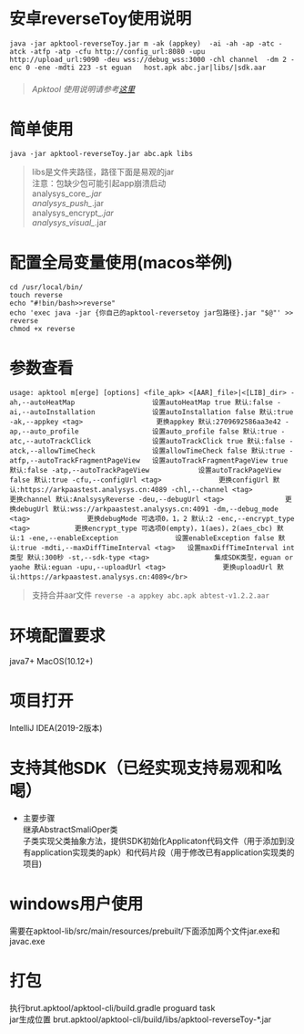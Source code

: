 # 安卓reverseToy使用说明<br/>
`java -jar apktool-reverseToy.jar m -ak (appkey)  -ai -ah -ap -atc -atck -atfp -atp -cfu http://config_url:8080 -upu http://upload_url:9090 -deu wss://debug_wss:3000 -chl channel  -dm 2 -enc 0 -ene -mdti 223 -st eguan   host.apk abc.jar|libs/|sdk.aar`</br>
>###### Apktool 使用说明请参考[这里](APKTOOL.md)<br/>

# 简单使用<br/>

`java -jar apktool-reverseToy.jar abc.apk libs`
>libs是文件夹路径，路径下面是易观的jar<br/>
注意：包缺少包可能引起app崩溃启动 <br/>
analysys_core_*.jar<br/>
analysys_push_*.jar<br/>
analysys_encrypt_*.jar<br/>
analysys_visual_*.jar

# 配置全局变量使用(macos举例)<br/>
`cd /usr/local/bin/`<br/>
`touch reverse`<br/>
`echo "#!bin/bash>>reverse"`<br/>
`echo 'exec java -jar {你自己的apktool-reversetoy jar包路径}.jar "$@"' >> reverse`<br/>
`chmod +x reverse`

# 参数查看<br/>
`usage: apktool m[erge] [options] <file_apk> <[AAR]_file>|<[LIB]_dir>
  -ah,--autoHeatMap                   设置autoHeatMap true 默认:false
  -ai,--autoInstallation              设置autoInstallation false 默认:true
  -ak,--appkey <tag>                  更换appkey 默认:2709692586aa3e42
  -ap,--auto_profile                  设置auto_profile false 默认:true
  -atc,--autoTrackClick               设置autoTrackClick true 默认:false
  -atck,--allowTimeCheck              设置allowTimeCheck false 默认:true
  -atfp,--autoTrackFragmentPageView   设置autoTrackFragmentPageView true 默认:false
  -atp,--autoTrackPageView            设置autoTrackPageView false 默认:true
  -cfu,--configUrl <tag>              更换configUrl 默认:https://arkpaastest.analysys.cn:4089
  -chl,--channel <tag>                更换channel 默认:AnalsysyReverse
  -deu,--debugUrl <tag>               更换debugUrl 默认:wss://arkpaastest.analysys.cn:4091
  -dm,--debug_mode <tag>              更换debugMode 可选项0，1，2 默认:2
  -enc,--encrypt_type <tag>           更换encrypt_type 可选项0(empty)，1(aes)，2(aes_cbc) 默认:1
  -ene,--enableException              设置enableException false 默认:true
  -mdti,--maxDiffTimeInterval <tag>   设置maxDiffTimeInterval int类型 默认:300秒
  -st,--sdk-type <tag>                集成SDK类型，eguan or yaohe 默认:eguan
  -upu,--uploadUrl <tag>              更换uploadUrl 默认:https://arkpaastest.analysys.cn:4089</br>
` 
>支持合并aar文件
`reverse -a appkey abc.apk abtest-v1.2.2.aar`
# 环境配置要求<br/>

java7+ MacOS(10.12+)<br/>

# 项目打开

IntelliJ IDEA(2019-2版本) 

# 支持其他SDK（已经实现支持易观和吆喝）<br/>
 
* 主要步骤<br/>
继承AbstractSmaliOper类<br/>
子类实现父类抽象方法，提供SDK初始化Applicaton代码文件（用于添加到没有application实现类的apk）和代码片段（用于修改已有application实现类的项目)<br/>

# windows用户使用<br/>

需要在apktool-lib/src/main/resources/prebuilt/下面添加两个文件jar.exe和javac.exe<br/>

# 打包<br/>

执行brut.apktool/apktool-cli/build.gradle proguard task<br/>
jar生成位置 brut.apktool/apktool-cli/build/libs/apktool-reverseToy-*.jar<br/>



